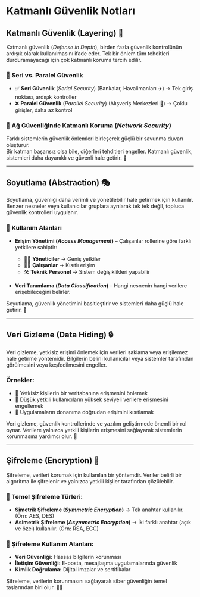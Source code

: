 # Katmanlı Güvenlik Notları

## Katmanlı Güvenlik (Layering) 🏰

Katmanlı güvenlik (*Defense in Depth*), birden fazla güvenlik kontrolünün ardışık olarak kullanılmasını ifade eder. Tek bir önlem tüm tehditleri durduramayacağı için çok katmanlı koruma tercih edilir.

### 🔄 Seri vs. Paralel Güvenlik
- ✅ **Seri Güvenlik** (*Serial Security*) (Bankalar, Havalimanları ✈️) → Tek giriş noktası, ardışık kontroller
- ❌ **Paralel Güvenlik** (*Parallel Security*) (Alışveriş Merkezleri 🏢) → Çoklu girişler, daha az kontrol

### 🔐 Ağ Güvenliğinde Katmanlı Koruma (*Network Security*)
Farklı sistemlerin güvenlik önlemleri birleşerek güçlü bir savunma duvarı oluşturur.  
Bir katman başarısız olsa bile, diğerleri tehditleri engeller. Katmanlı güvenlik, sistemleri daha dayanıklı ve güvenli hale getirir. 🚀

---

## Soyutlama (Abstraction) 🎭

Soyutlama, güvenliği daha verimli ve yönetilebilir hale getirmek için kullanılır. Benzer nesneler veya kullanıcılar gruplara ayrılarak tek tek değil, topluca güvenlik kontrolleri uygulanır.

### 🔑 Kullanım Alanları
- **Erişim Yönetimi (*Access Management*)** – Çalışanlar rollerine göre farklı yetkilere sahiptir:
  - 👨‍💼 **Yöneticiler** → Geniş yetkiler
  - 👩‍💻 **Çalışanlar** → Kısıtlı erişim
  - 🛠 **Teknik Personel** → Sistem değişiklikleri yapabilir

- **Veri Tanımlama (*Data Classification*)** – Hangi nesnenin hangi verilere erişebileceğini belirler.

Soyutlama, güvenlik yönetimini basitleştirir ve sistemleri daha güçlü hale getirir. 🚀

---

## Veri Gizleme (Data Hiding) 🔒

Veri gizleme, yetkisiz erişimi önlemek için verileri saklama veya erişilemez hale getirme yöntemidir. Bilgilerin belirli kullanıcılar veya sistemler tarafından görülmesini veya keşfedilmesini engeller.

### Örnekler:
- 🛑 Yetkisiz kişilerin bir veritabanına erişmesini önlemek
- 🔐 Düşük yetkili kullanıcıların yüksek seviyeli verilere erişmesini engellemek
- 🚫 Uygulamaların donanıma doğrudan erişimini kısıtlamak

Veri gizleme, güvenlik kontrollerinde ve yazılım geliştirmede önemli bir rol oynar. Verilere yalnızca yetkili kişilerin erişmesini sağlayarak sistemlerin korunmasına yardımcı olur. 🚀

---

## Şifreleme (Encryption) 🔑

Şifreleme, verileri korumak için kullanılan bir yöntemdir. Veriler belirli bir algoritma ile şifrelenir ve yalnızca yetkili kişiler tarafından çözülebilir.

### 📌 Temel Şifreleme Türleri:
- **Simetrik Şifreleme (*Symmetric Encryption*)** → Tek anahtar kullanılır. (Örn: AES, DES)
- **Asimetrik Şifreleme (*Asymmetric Encryption*)** → İki farklı anahtar (açık ve özel) kullanılır. (Örn: RSA, ECC)

### 📌 Şifreleme Kullanım Alanları:
- **Veri Güvenliği:** Hassas bilgilerin korunması
- **İletişim Güvenliği:** E-posta, mesajlaşma uygulamalarında güvenlik
- **Kimlik Doğrulama:** Dijital imzalar ve sertifikalar

Şifreleme, verilerin korunmasını sağlayarak siber güvenliğin temel taşlarından biri olur. 🔐🚀
